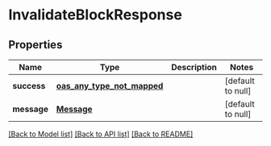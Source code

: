 # InvalidateBlockResponse
## Properties

| Name | Type | Description | Notes |
|------------ | ------------- | ------------- | -------------|
| **success** | [**oas_any_type_not_mapped**](.md) |  | [default to null] |
| **message** | [**Message**](Message.md) |  | [default to null] |

[[Back to Model list]](../README.md#documentation-for-models) [[Back to API list]](../README.md#documentation-for-api-endpoints) [[Back to README]](../README.md)

